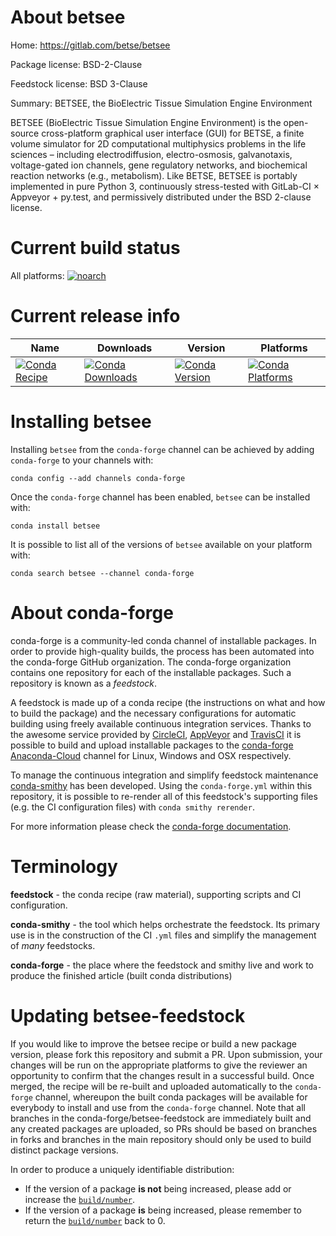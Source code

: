 About betsee
============

Home: https://gitlab.com/betse/betsee

Package license: BSD-2-Clause

Feedstock license: BSD 3-Clause

Summary: BETSEE, the BioElectric Tissue Simulation Engine Environment

BETSEE (BioElectric Tissue Simulation Engine Environment) is the open-source
cross-platform graphical user interface (GUI) for BETSE, a finite volume simulator for
2D computational multiphysics problems in the life sciences – including electrodiffusion,
electro-osmosis, galvanotaxis, voltage-gated ion channels, gene regulatory networks, and
biochemical reaction networks (e.g., metabolism). Like BETSE, BETSEE is portably
implemented in pure Python 3, continuously stress-tested with GitLab-CI × Appveyor +
py.test, and permissively distributed under the BSD 2-clause license.


Current build status
====================

All platforms:
[![noarch](https://img.shields.io/circleci/project/github/conda-forge/betsee-feedstock/master.svg?label=noarch)](https://circleci.com/gh/conda-forge/betsee-feedstock)

Current release info
====================

| Name | Downloads | Version | Platforms |
| --- | --- | --- | --- |
| [![Conda Recipe](https://img.shields.io/badge/recipe-betsee-green.svg)](https://anaconda.org/conda-forge/betsee) | [![Conda Downloads](https://img.shields.io/conda/dn/conda-forge/betsee.svg)](https://anaconda.org/conda-forge/betsee) | [![Conda Version](https://img.shields.io/conda/vn/conda-forge/betsee.svg)](https://anaconda.org/conda-forge/betsee) | [![Conda Platforms](https://img.shields.io/conda/pn/conda-forge/betsee.svg)](https://anaconda.org/conda-forge/betsee) |

Installing betsee
=================

Installing `betsee` from the `conda-forge` channel can be achieved by adding `conda-forge` to your channels with:

```
conda config --add channels conda-forge
```

Once the `conda-forge` channel has been enabled, `betsee` can be installed with:

```
conda install betsee
```

It is possible to list all of the versions of `betsee` available on your platform with:

```
conda search betsee --channel conda-forge
```


About conda-forge
=================

conda-forge is a community-led conda channel of installable packages.
In order to provide high-quality builds, the process has been automated into the
conda-forge GitHub organization. The conda-forge organization contains one repository
for each of the installable packages. Such a repository is known as a *feedstock*.

A feedstock is made up of a conda recipe (the instructions on what and how to build
the package) and the necessary configurations for automatic building using freely
available continuous integration services. Thanks to the awesome service provided by
[CircleCI](https://circleci.com/), [AppVeyor](https://www.appveyor.com/)
and [TravisCI](https://travis-ci.org/) it is possible to build and upload installable
packages to the [conda-forge](https://anaconda.org/conda-forge)
[Anaconda-Cloud](https://anaconda.org/) channel for Linux, Windows and OSX respectively.

To manage the continuous integration and simplify feedstock maintenance
[conda-smithy](https://github.com/conda-forge/conda-smithy) has been developed.
Using the ``conda-forge.yml`` within this repository, it is possible to re-render all of
this feedstock's supporting files (e.g. the CI configuration files) with ``conda smithy rerender``.

For more information please check the [conda-forge documentation](https://conda-forge.org/docs/).

Terminology
===========

**feedstock** - the conda recipe (raw material), supporting scripts and CI configuration.

**conda-smithy** - the tool which helps orchestrate the feedstock.
                   Its primary use is in the construction of the CI ``.yml`` files
                   and simplify the management of *many* feedstocks.

**conda-forge** - the place where the feedstock and smithy live and work to
                  produce the finished article (built conda distributions)


Updating betsee-feedstock
=========================

If you would like to improve the betsee recipe or build a new
package version, please fork this repository and submit a PR. Upon submission,
your changes will be run on the appropriate platforms to give the reviewer an
opportunity to confirm that the changes result in a successful build. Once
merged, the recipe will be re-built and uploaded automatically to the
`conda-forge` channel, whereupon the built conda packages will be available for
everybody to install and use from the `conda-forge` channel.
Note that all branches in the conda-forge/betsee-feedstock are
immediately built and any created packages are uploaded, so PRs should be based
on branches in forks and branches in the main repository should only be used to
build distinct package versions.

In order to produce a uniquely identifiable distribution:
 * If the version of a package **is not** being increased, please add or increase
   the [``build/number``](https://conda.io/docs/user-guide/tasks/build-packages/define-metadata.html#build-number-and-string).
 * If the version of a package **is** being increased, please remember to return
   the [``build/number``](https://conda.io/docs/user-guide/tasks/build-packages/define-metadata.html#build-number-and-string)
   back to 0.
